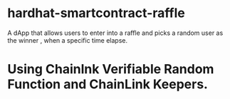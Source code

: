 # hardhat-smartcontract-raffle
A dApp that allows users to enter into a raffle and picks a random user as the winner , when a specific time elapse.
# Using Chainlnk Verifiable Random Function and ChainLink Keepers.
